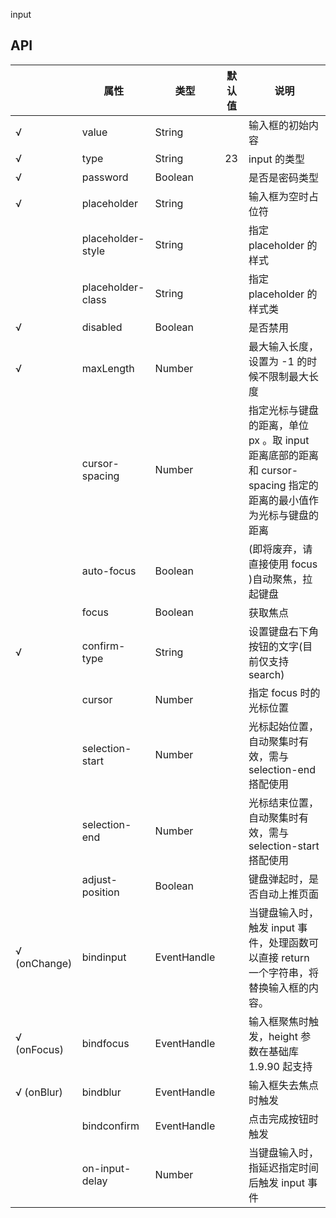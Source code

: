 input

## API

|              | 属性              | 类型        | 默认值 | 说明                                                                                                            |
| ------------ | ----------------- | ----------- | ------ | --------------------------------------------------------------------------------------------------------------- |
| √            | value             | String      |        | 输入框的初始内容                                                                                                |
| √            | type              | String      | 23     | input 的类型                                                                                                    |
| √            | password          | Boolean       |        | 是否是密码类型                                                                                                  |
| √            | placeholder       | String      |        | 输入框为空时占位符                                                                                              |
|              | placeholder-style | String      |        | 指定 placeholder 的样式                                                                                         |
|              | placeholder-class | String      |        | 指定 placeholder 的样式类                                                                                       |
| √            | disabled          | Boolean     |        | 是否禁用                                                                                                        |
| √            | maxLength         | Number      |        | 最大输入长度，设置为 -1 的时候不限制最大长度                                                                    |
|              | cursor-spacing    | Number      |        | 指定光标与键盘的距离，单位 px 。取 input 距离底部的距离和 cursor-spacing 指定的距离的最小值作为光标与键盘的距离 |
|              | auto-focus        | Boolean     |        | (即将废弃，请直接使用 focus )自动聚焦，拉起键盘                                                                 |
|              | focus             | Boolean     |        | 获取焦点                                                                                                        |
|     √           | confirm-type      | String      |        | 设置键盘右下角按钮的文字(目前仅支持search)                                                                                        |
|              | cursor            | Number      |        | 指定 focus 时的光标位置                                                                                         |
|              | selection-start   | Number      |        | 光标起始位置，自动聚集时有效，需与 selection-end 搭配使用                                                       |
|              | selection-end     | Number      |        | 光标结束位置，自动聚集时有效，需与 selection-start 搭配使用                                                     |
|              | adjust-position   | Boolean     |        | 键盘弹起时，是否自动上推页面                                                                                    |
| √ (onChange) | bindinput         | EventHandle |        | 当键盘输入时，触发 input 事件，处理函数可以直接 return 一个字符串，将替换输入框的内容。                         |
| √ (onFocus)  | bindfocus         | EventHandle |        | 输入框聚焦时触发，height 参数在基础库 1.9.90 起支持                                                             |
| √ (onBlur)   | bindblur          | EventHandle |        | 输入框失去焦点时触发                                                                                            |
|              | bindconfirm       | EventHandle |        | 点击完成按钮时触发                                                                                              |
|              | on-input-delay       | Number |        | 当键盘输入时，指延迟指定时间后触发 input 事件                                                                                              |